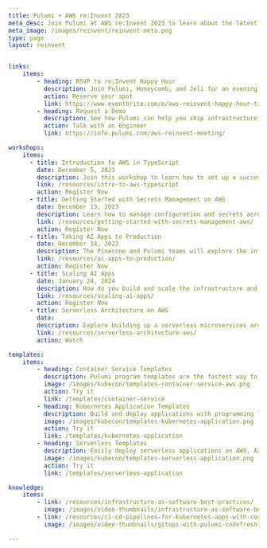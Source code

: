 ```yaml
---
title: Pulumi + AWS re:Invent 2023
meta_desc: Join Pulumi at AWS re:Invent 2023 to learn about the latest developments in infrastructure as code. Meet us at booth 779, November 27-December 1.
meta_image: /images/reinvent/reinvent-meta.png
type: page
layout: reinvent


links:
    items:
        - heading: RSVP to re:Invent Happy Hour
          description: Join Pulumi, Honeycomb, and Jeli for an evening of light fare, libations, and conversations.<br><b>Limited Spots Remaining</b><br/>November 29, 7:00pm PT at minus5 ICEBAR.
          action: Reserve your spot
          link: https://www.eventbrite.com/e/aws-reinvent-happy-hour-tickets-748706831287?aff=AWSPulumi
        - heading: Request a Demo
          description: See how Pulumi can help you ship infrastructure faster, and manage your AWS resources at scale. Ready for a change?
          action: Talk with an Engineer
          link: https://info.pulumi.com/aws-reinvent-meeting/

workshops:
    items:
      - title: Introduction to AWS in TypeScript
        date: December 5, 2023
        description: Join this workshop to learn how to set up a successful Infrastructure as Code in TypeScript to provision and manage AWS at scale, using Pulumi.
        link: /resources/intro-to-aws-typescript
        action: Register Now
      - title: Getting Started with Secrets Management on AWS
        date: December 13, 2023
        description: Learn how to manage configuration and secrets across all of your AWS environments with Pulumi ESC and AWS Secrets Manager.
        link: /resources/getting-started-with-secrets-management-aws/
        action: Register Now
      - title: Taking AI Apps to Production
        date: December 14, 2023
        description: The Pinecone and Pulumi teams will explore the infrastructure and service architecture you need to scale AI apps in production.
        link: /resources/ai-apps-to-production/
        action: Register Now
      - title: Scaling AI Apps
        date: January 24, 2024
        description: How do you build and scale the infrastructure and service architectures for AI apps?
        link: /resources/scaling-ai-apps/
        action: Register Now
      - title: Serverless Architecture on AWS
        date:
        description: Explore building up a serverless microservices architecture on AWS using infrastructure as code, cloud engineering principles, and TypeScript.
        link: /resources/serverless-architecture-aws/
        action: Watch

templates:
    items:
        - heading: Container Service Templates
          description: Pulumi program templates are the fastest way to deploy container services on AWS, Azure, or Google Cloud Platform.
          image: /images/kubecon/templates-container-service-aws.png
          action: Try it
          link: /templates/container-service
        - heading: Kubernetes Application Templates
          description: Build and deploy applications with programming languages and deploying them to your Kubernetes clusters.
          image: /images/kubecon/templates-kubernetes-application.png
          action: Try it
          link: /templates/kubernetes-application
        - heading: Serverless Templates
          description: Easily deploy serverless applications on AWS, Azure, or Google Cloud Platform with Pulumi Serverless Application templates.
          image: /images/kubecon/templates-serverless-application.png
          action: Try it
          link: /templates/serverless-application

knowledge:
    items:
        - link: /resources/infrastructure-as-software-best-practices/
          image: /images/video-thumbnails/infrastructure-as-software-best-practices-thumbnail.png
        - link: /resources/ci-cd-pipelines-for-kubernetes-apps-with-codefresh/
          image: /images/video-thumbnails/gitops-with-pulumi-codefresh-thumbnail.png

---
```

